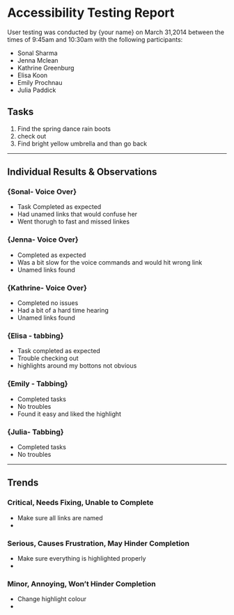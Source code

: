 # Accessibility Testing Report

User testing was conducted by {your name} on March 31,2014 between the times of 9:45am and 10:30am with the following participants:

- Sonal Sharma
- Jenna Mclean 
- Kathrine Greenburg 
- Elisa Koon
- Emily Prochnau
- Julia Paddick 

## Tasks

1. Find the spring dance rain boots
2. check out 
3. Find bright yellow umbrella and than go back

---

## Individual Results & Observations

### {Sonal- Voice Over}

- Task Completed as expected
- Had unamed links that would confuse her
- Went thorugh to fast and missed linkes

### {Jenna- Voice Over}

- Completed as expected
- Was a bit slow for the voice commands and would hit wrong link
- Unamed links found

### {Kathrine- Voice Over}

- Completed no issues
- Had a bit of a hard time hearing
- Unamed links found 

### {Elisa - tabbing}

- Task completed as expected
- Trouble checking out
- highlights around my bottons not obvious

### {Emily - Tabbing}

- Completed tasks
- No troubles
- Found it easy and liked the highlight

### {Julia- Tabbing}

- Completed tasks
- No troubles

---

## Trends

### Critical, Needs Fixing, Unable to Complete

- Make sure all links are named
- 

### Serious, Causes Frustration, May Hinder Completion

- Make sure everything is highlighted properly 
- 

### Minor, Annoying, Won’t Hinder Completion

- Change highlight colour
- 